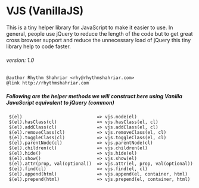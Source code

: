 # VJS (VanillaJS)

This is a tiny helper library for JavaScript to make it easier to use. In general, people use jQuery to reduce the length of the code but to get great cross browser support and reduce the unnecessary load of jQuery this tiny library help to code faster.

###### version: 1.0
```
@author Rhythm Shahriar <rhy@rhythmshahriar.com>
@link http://rhythmshahriar.com
```

#####  Following are the helper methods we will construct here using Vanilla JavaScript equivalent to jQuery (common)
```
 $(el)                            => vjs.node(el)
 $(el).hasClass(cl)               => vjs.hasClass(el, cl)
 $(el).addClass(cl)               => vjs.addClass(el, cl)
 $(el).removeClass(cl)            => vjs.removeClass(el, cl)
 $(el).toggleClass(cl)            => vjs.toggleClass(el, cl)
 $(el).parentNode(cl)             => vjs.parentNode(cl)
 $(el).children(cl)               => vjs.children(el)
 $(el).hide()                     => vjs.hide(el)
 $(el).show()                     => vjs.show(el)
 $(el).attr(prop, val(optional))  => vjs.attr(el, prop, val(optional))
 $(el).find(cl)                   => vjs.find(el, cl)
 $(el).append(html)               => vjs.append(el, container, html)
 $(el).prepend(html)              => vjs.prepend(el, container, html)
```
